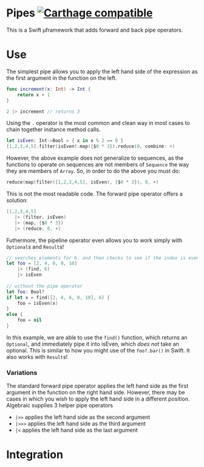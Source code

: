 # Pipes [![Carthage compatible](https://img.shields.io/badge/Carthage-compatible-4BC51D.svg?style=flat)](https://github.com/Carthage/Carthage)

This is a Swift µframework that adds forward and back pipe operators.

# Use

The simplest pipe allows you to apply the left hand side of the expression as the first argument in the function on the left.

```Swift
func increment(x: Int) -> Int {
    return x + 1
}

2 |> increment // returns 3
```

Using the `.` operator is the most common and clean way in most cases to chain together instance method calls.

``` Swift
let isEven: Int->Bool = { x in x % 2 == 0 }
[1,2,3,4,5].filter(isEven).map({$0 * 3}).reduce(0, combine: +)
```

However, the above example does not generalize to sequences, as the functions to operate on sequences are not members of `Sequence` the way they are members of `Array`. So, in order to do the above you must do:

 ```Swift
reduce(map(filter([1,2,3,4,5], isEven), {$0 * 3}), 0, +)
```

This is not the most readable code. The forward pipe operator offers a solution:
 
 ```Swift
[1,2,3,4,5]
    |> (filter, isEven)
    |> (map, {$0 * 3})
    |> (reduce, 0, +)
```

Futhermore, the pipeline operator even allows you to work simply with `Optional`s and `Result`s!
 
```Swift
// searches elements for 6, and then checks to see if the index is even
let foo = [2, 4, 6, 8, 10]
    |> (find, 6)
    |> isEven
    
// without the pipe operator
let foo: Bool?
if let x = find([2, 4, 6, 8, 10], 6) {
    foo = isEven(x)
}
else {
    foo = nil
}
```


In this example, we are able to use the `find()` function, which returns an `Optional`, and immediately pipe it into isEven, which _does not_ take an optional. This is similar to how you might use of the `foo?.bar()` in Swift. It also works with `Result`s!

### Variations

The standard forward pipe operator applies the left hand side as the first argument in the function on the right hand side. However, there may be cases in which you wish to apply the left hand side in a different position. Algebraic supplies 3 helper pipe operators

* `|>>` applies the left hand side as the second argument
* `|>>>` applies the left hand side as the third argument
* `|<` applies the left hand side as the last argument

# Integration
